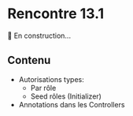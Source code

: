 # Rencontre 13.1

🚧 En construction...

## Contenu
- Autorisations types: 
  - Par rôle 
  - Seed rôles (Initializer) 
- Annotations dans les Controllers  

